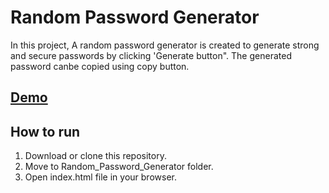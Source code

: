 # Random Password Generator

In this project, A random password generator is created to generate strong and secure passwords by clicking 'Generate button". The generated password canbe copied using copy button.

## [Demo](https://nandhinikarvendhan.github.io/Projects/Random_Password_Generator)

## How to run

1. Download or clone this repository.
2. Move to Random_Password_Generator folder.
3. Open index.html file in your browser.
